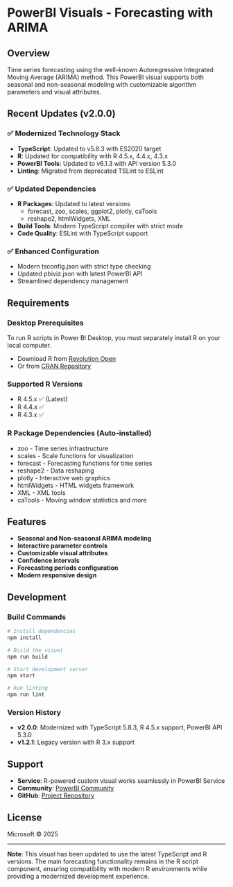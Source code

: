 # PowerBI Visuals - Forecasting with ARIMA

## Overview
Time series forecasting using the well-known Autoregressive Integrated Moving Average (ARIMA) method. This PowerBI visual supports both seasonal and non-seasonal modeling with customizable algorithm parameters and visual attributes.

## Recent Updates (v2.0.0)

### ✅ **Modernized Technology Stack**
- **TypeScript**: Updated to v5.8.3 with ES2020 target
- **R**: Updated for compatibility with R 4.5.x, 4.4.x, 4.3.x
- **PowerBI Tools**: Updated to v6.1.3 with API version 5.3.0
- **Linting**: Migrated from deprecated TSLint to ESLint

### ✅ **Updated Dependencies**
- **R Packages**: Updated to latest versions
  - forecast, zoo, scales, ggplot2, plotly, caTools
  - reshape2, htmlWidgets, XML
- **Build Tools**: Modern TypeScript compiler with strict mode
- **Code Quality**: ESLint with TypeScript support

### ✅ **Enhanced Configuration**
- Modern tsconfig.json with strict type checking
- Updated pbiviz.json with latest PowerBI API
- Streamlined dependency management

## Requirements

### Desktop Prerequisites
To run R scripts in Power BI Desktop, you must separately install R on your local computer.
- Download R from [Revolution Open](https://mran.revolutionanalytics.com/download/)
- Or from [CRAN Repository](https://cran.r-project.org/bin/windows/base/)

### Supported R Versions
- R 4.5.x ✅ (Latest)
- R 4.4.x ✅
- R 4.3.x ✅

### R Package Dependencies (Auto-installed)
- zoo - Time series infrastructure
- scales - Scale functions for visualization
- forecast - Forecasting functions for time series
- reshape2 - Data reshaping
- plotly - Interactive web graphics
- htmlWidgets - HTML widgets framework
- XML - XML tools
- caTools - Moving window statistics and more

## Features
- **Seasonal and Non-seasonal ARIMA modeling**
- **Interactive parameter controls**
- **Customizable visual attributes**
- **Confidence intervals**
- **Forecasting periods configuration**
- **Modern responsive design**

## Development

### Build Commands
```bash
# Install dependencies
npm install

# Build the visual
npm run build

# Start development server
npm start

# Run linting
npm run lint
```

### Version History
- **v2.0.0**: Modernized with TypeScript 5.8.3, R 4.5.x support, PowerBI API 5.3.0
- **v1.2.1**: Legacy version with R 3.x support

## Support
- **Service**: R-powered custom visual works seamlessly in PowerBI Service
- **Community**: [PowerBI Community](http://community.powerbi.com/)
- **GitHub**: [Project Repository](https://github.com/Microsoft/powerbi-visuals-forcastingarima)

## License
Microsoft © 2025

---

**Note**: This visual has been updated to use the latest TypeScript and R versions. The main forecasting functionality remains in the R script component, ensuring compatibility with modern R environments while providing a modernized development experience.